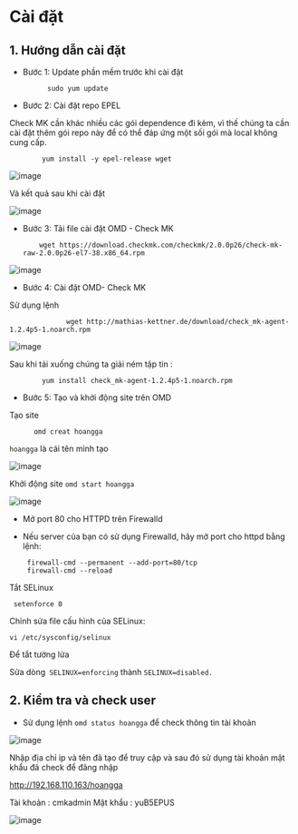 # Cài đặt
## 1. Hướng dẫn cài đặt
- Bước 1: Update phần mềm trước khi cài đặt
 
            sudo yum update

- Bước 2: Cài đặt repo EPEL

Check MK cần khác nhiều các gói dependence đi kèm, vì thế chúng ta cần cài đặt thêm gói repo này để có thể đáp ứng một sối gói mà local không cung cấp.

            yum install -y epel-release wget        

![image](https://user-images.githubusercontent.com/105496635/190087705-b6639d92-0be3-4b27-b0f6-d32fb837d79c.png)


Và kết quả sau khi cài đặt

![image](https://user-images.githubusercontent.com/105496635/190087841-4c081a0f-ddf8-4dbb-9c42-197d6b169f88.png)

- Bước 3: Tải file cài đặt OMD - Check MK


          wget https://download.checkmk.com/checkmk/2.0.0p26/check-mk-raw-2.0.0p26-el7-38.x86_64.rpm


![image](https://user-images.githubusercontent.com/105496635/190088057-2a74812f-1d46-46da-9bcf-04234e2f1ea7.png)


- Bước 4: Cài đặt OMD- Check MK

 Sử dụng lệnh 
 
                  wget http://mathias-kettner.de/download/check_mk-agent-1.2.4p5-1.noarch.rpm

![image](https://user-images.githubusercontent.com/105496635/190094286-1f135a20-a621-409f-b853-107c643e458d.png)


Sau khi tải xuống chúng ta giải ném tập tin :

            yum install check_mk-agent-1.2.4p5-1.noarch.rpm
 
                   
- Bước 5: Tạo và khởi động site trên OMD

Tạo site

          omd creat hoangga
          
   `hoangga` là cái tên mình tạo

![image](https://user-images.githubusercontent.com/105496635/190102383-4e0012e3-0dc0-4647-8ec8-ca5139f1d0c6.png)


Khởi động site       `omd start hoangga`


![image](https://user-images.githubusercontent.com/105496635/190104772-523cabf5-30d7-4f30-8b1c-974f094edd8b.png)


- Mở port 80 cho HTTPD trên Firewalld

- Nếu server của bạn có sử dụng Firewalld, hãy mở port cho httpd bằng lệnh:

       firewall-cmd --permanent --add-port=80/tcp
       firewall-cmd --reload


Tắt SELinux

     setenforce 0


Chỉnh sửa file cấu hình của SELinux:

    vi /etc/sysconfig/selinux 
    
Để tắt tường lửa

Sửa dòng` SELINUX=enforcing` thành `SELINUX=disabled.`



## 2. Kiểm tra và check user

- Sử dụng lệnh `omd status hoangga` để check thông tin tài khoản

![image](https://user-images.githubusercontent.com/105496635/190122476-e1e982a4-242f-4b4b-92c0-31f873317a79.png)



Nhập địa chỉ ip và tên đã tạo để truy cập và sau đó sử dụng tài khoản mật khẩu đã check để đăng nhập

http://192.168.110.163/hoangga

Tài khoản : cmkadmin
Mật khẩu : yuB5EPUS


![image](https://user-images.githubusercontent.com/105496635/190122761-b6b22001-8994-49b8-9ec6-7d33ae458a70.png)
















































